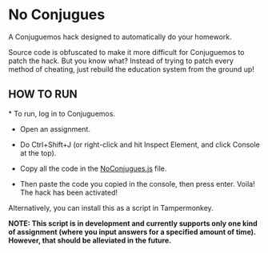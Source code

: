 # No Conjugues
A Conjuguemos hack designed to automatically do your homework.

Source code is obfuscated to make it more difficult for Conjuguemos to patch the hack. But you know what? Instead of trying to patch every method of cheating, just rebuild the education system from the ground up!


<h2>HOW TO RUN</h2>
* To run, log in to Conjuguemos.

* Open an assignment.

* Do Ctrl+Shift+J (or right-click and hit Inspect Element, and click Console at the top).

* Copy all the code in the <a href="https://github.com/theplummer/NoConjugues/blob/main/NoConjugues.js">NoConjugues.js</a> file.

* Then paste the code you copied in the console, then press enter. Voila! The hack has been activated!

Alternatively, you can install this as a script in Tampermonkey.

**NOTE: This script is in development and currently supports only one kind of assignment (where you input answers for a specified amount of time). However, that should be alleviated in the future.**